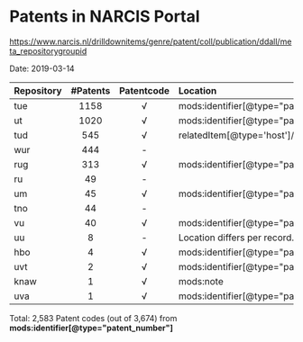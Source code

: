 Patents in NARCIS Portal
====================

https://www.narcis.nl/drilldownitems/genre/patent/coll/publication/ddall/meta_repositorygroupid

Date: 2019-03-14

| Repository  | #Patents  | Patentcode | Location
|:----------- |:---------:| :---------:|:-------|
| tue | 1158 | √ | mods:identifier[@type="patent_number"] 
| ut  | 1020 | √ | mods:identifier[@type="patent_number"] 
| tud | 545  | √ | relatedItem[@type='host']/titleInfo/title
| wur | 444  | - | 
| rug | 313  | √ | mods:identifier[@type="patent_number"] 
| ru  | 49   | - | 
| um  | 45   | √ | mods:identifier[@type="patent_number"]
| tno | 44   | - | 
| vu  | 40   | √ | mods:identifier[@type="patent_number"]
| uu  | 8    | - | Location differs per record.
| hbo | 4    | √ | mods:identifier[@type="patent_number"] 
| uvt | 2    | √ | mods:identifier[@type="patent_number"] 
| knaw| 1    | √ | mods:note 
| uva | 1    | √ | mods:identifier[@type="patent_number"] 

Total: 2,583 Patent codes (out of 3,674) from **mods:identifier[@type="patent_number"]**
